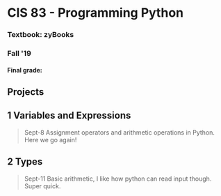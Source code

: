 # CIS 83 - Programming Python

### Textbook: zyBooks
### Fall '19
#### Final grade:

## Projects

## 1 Variables and Expressions
>Sept-8 Assignment operators and arithmetic operations in Python. Here we go again!
## 2 Types
>Sept-11 Basic arithmetic, I like how python can read input though. Super quick.
